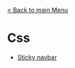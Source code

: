 [< Back to main Menu](https://github.com/gsoulie/Mobile-App-Development)    

# Css

* [Sticky navbar](https://github.com/gsoulie/css-resources/blob/master/css-sticky-navbar.md)     
